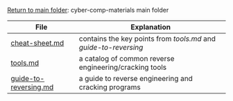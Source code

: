 [Return to main folder](https://github.com/hpu-panthersec/cyber-comp-materials): cyber-comp-materials main folder

| File | Explanation |
| ---- | ----------- |
| [cheat-sheet.md](https://github.com/hpu-panthersec/cyber-comp-materials/blob/main/enumeration-and-exploitation/cheat-sheet.md) | contains the key points from _tools.md_ and _guide-to-reversing_ |
| [tools.md](https://github.com/hpu-panthersec/cyber-comp-materials/blob/main/enumeration-and-exploitation/tools.md) | 	a catalog of common reverse engineering/cracking tools |
| [guide-to-reversing.md](https://github.com/hpu-panthersec/cyber-comp-materials/blob/main/enumeration-and-exploitation/guide-to-reversing.md) | a guide to reverse engineering and cracking programs |

